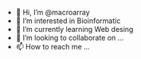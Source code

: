 - 👋 Hi, I’m @macroarray
- 👀 I’m interested in Bioinformatic
- 🌱 I’m currently learning Web desing
- 💞️ I’m looking to collaborate on ...
- 📫 How to reach me ...

<!---
macroarray/macroarray is a ✨ special ✨ repository because its `README.md` (this file) appears on your GitHub profile.
You can click the Preview link to take a look at your changes.
--->
